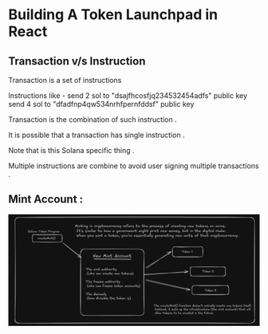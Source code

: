 # Building A Token Launchpad in React 

## Transaction v/s Instruction 

Transaction is a set of instructions 

Instructions like - send 2 sol to "dsajfhcosfjq234532454adfs" public key 
                    send 4 sol to "dfadfnp4qw534nrhfpernfddsf" public key 

Transaction is the combination of such instruction . 

It is possible that a transaction has single instruction . 

Note that is this Solana specific thing . 

Multiple instructions are combine to avoid user signing multiple transactions . 


## Mint Account : 

![Screenshot from 2024-10-05 12-33-07.png](./Screenshot%20from%202024-10-05%2012-33-07.png)